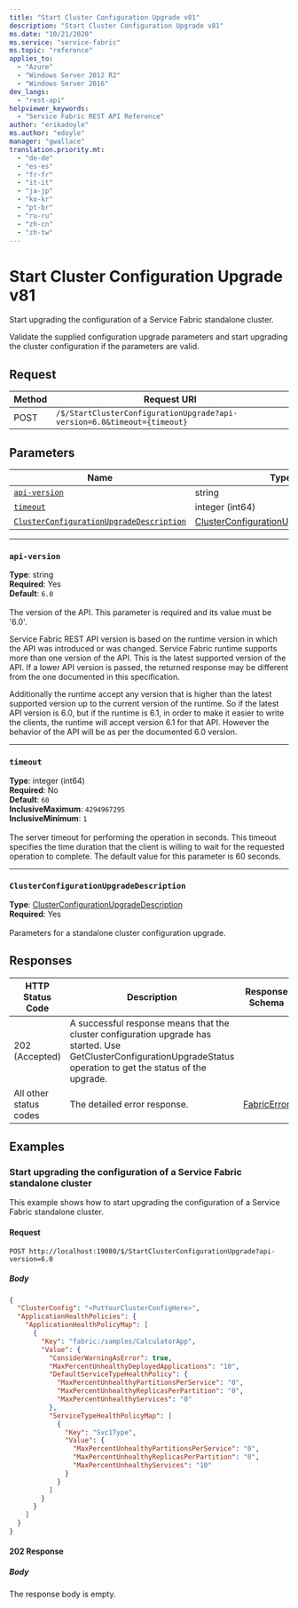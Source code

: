 ```yaml
---
title: "Start Cluster Configuration Upgrade v81"
description: "Start Cluster Configuration Upgrade v81"
ms.date: "10/21/2020"
ms.service: "service-fabric"
ms.topic: "reference"
applies_to: 
  - "Azure"
  - "Windows Server 2012 R2"
  - "Windows Server 2016"
dev_langs: 
  - "rest-api"
helpviewer_keywords: 
  - "Service Fabric REST API Reference"
author: "erikadoyle"
ms.author: "edoyle"
manager: "gwallace"
translation.priority.mt: 
  - "de-de"
  - "es-es"
  - "fr-fr"
  - "it-it"
  - "ja-jp"
  - "ko-kr"
  - "pt-br"
  - "ru-ru"
  - "zh-cn"
  - "zh-tw"
---
```

# Start Cluster Configuration Upgrade v81
Start upgrading the configuration of a Service Fabric standalone cluster.

Validate the supplied configuration upgrade parameters and start upgrading the cluster configuration if the parameters are valid.

## Request
| Method | Request URI |
| ------ | ----------- |
| POST | `/$/StartClusterConfigurationUpgrade?api-version=6.0&timeout={timeout}` |


## Parameters
| Name | Type | Required | Location |
| --- | --- | --- | --- |
| [`api-version`](#api-version) | string | Yes | Query |
| [`timeout`](#timeout) | integer (int64) | No | Query |
| [`ClusterConfigurationUpgradeDescription`](#clusterconfigurationupgradedescription) | [ClusterConfigurationUpgradeDescription](sfclient-v81-model-clusterconfigurationupgradedescription.md) | Yes | Body |

____
### `api-version`
__Type__: string <br/>
__Required__: Yes<br/>
__Default__: `6.0` <br/>
<br/>
The version of the API. This parameter is required and its value must be '6.0'.

Service Fabric REST API version is based on the runtime version in which the API was introduced or was changed. Service Fabric runtime supports more than one version of the API. This is the latest supported version of the API. If a lower API version is passed, the returned response may be different from the one documented in this specification.

Additionally the runtime accept any version that is higher than the latest supported version up to the current version of the runtime. So if the latest API version is 6.0, but if the runtime is 6.1, in order to make it easier to write the clients, the runtime will accept version 6.1 for that API. However the behavior of the API will be as per the documented 6.0 version.


____
### `timeout`
__Type__: integer (int64) <br/>
__Required__: No<br/>
__Default__: `60` <br/>
__InclusiveMaximum__: `4294967295` <br/>
__InclusiveMinimum__: `1` <br/>
<br/>
The server timeout for performing the operation in seconds. This timeout specifies the time duration that the client is willing to wait for the requested operation to complete. The default value for this parameter is 60 seconds.

____
### `ClusterConfigurationUpgradeDescription`
__Type__: [ClusterConfigurationUpgradeDescription](sfclient-v81-model-clusterconfigurationupgradedescription.md) <br/>
__Required__: Yes<br/>
<br/>
Parameters for a standalone cluster configuration upgrade.

## Responses

| HTTP Status Code | Description | Response Schema |
| --- | --- | --- |
| 202 (Accepted) | A successful response means that the cluster configuration upgrade has started. Use GetClusterConfigurationUpgradeStatus operation to get the status of the upgrade.<br/> |  |
| All other status codes | The detailed error response.<br/> | [FabricError](sfclient-v81-model-fabricerror.md) |

## Examples

### Start upgrading the configuration of a Service Fabric standalone cluster

This example shows how to start upgrading the configuration of a Service Fabric standalone cluster.

#### Request
```
POST http://localhost:19080/$/StartClusterConfigurationUpgrade?api-version=6.0
```

##### Body
```json
{
  "ClusterConfig": "<PutYourClusterConfigHere>",
  "ApplicationHealthPolicies": {
    "ApplicationHealthPolicyMap": [
      {
        "Key": "fabric:/samples/CalculatorApp",
        "Value": {
          "ConsiderWarningAsError": true,
          "MaxPercentUnhealthyDeployedApplications": "10",
          "DefaultServiceTypeHealthPolicy": {
            "MaxPercentUnhealthyPartitionsPerService": "0",
            "MaxPercentUnhealthyReplicasPerPartition": "0",
            "MaxPercentUnhealthyServices": "0"
          },
          "ServiceTypeHealthPolicyMap": [
            {
              "Key": "Svc1Type",
              "Value": {
                "MaxPercentUnhealthyPartitionsPerService": "0",
                "MaxPercentUnhealthyReplicasPerPartition": "0",
                "MaxPercentUnhealthyServices": "10"
              }
            }
          ]
        }
      }
    ]
  }
}
```

#### 202 Response
##### Body
The response body is empty.